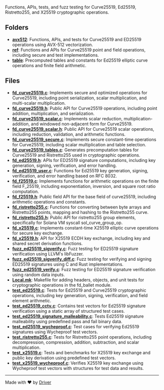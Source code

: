 <!--------------------------------------------------------------------------------->
<!-- IMPORTANT: This file is auto-generated by Driver (https://driver.ai). -------->
<!-- Manual edits may be overwritten on future commits. --------------------------->
<!--------------------------------------------------------------------------------->

Functions, APIs, tests, and fuzz testing for Curve25519, Ed25519, Ristretto255, and X25519 cryptographic operations.

## Folders
- **[avx512](avx512/README.md)**: Functions, APIs, and tests for Curve25519 and ED25519 operations using AVX-512 vectorization.
- **[ref](ref/README.md)**: Functions and APIs for Curve25519 point and field operations, including secure and test implementations.
- **[table](table/README.md)**: Precomputed tables and constants for Ed25519 elliptic curve operations and finite field arithmetic.

## Files
- **[fd_curve25519.c](fd_curve25519.c.md)**: Implements secure and optimized operations for Curve25519, including point serialization, scalar multiplication, and multi-scalar multiplication.
- **[fd_curve25519.h](fd_curve25519.h.md)**: Public API for Curve25519 operations, including point addition, multiplication, and serialization.
- **[fd_curve25519_scalar.c](fd_curve25519_scalar.c.md)**: Implements scalar reduction, multiplication-addition, and windowed non-adjacent form for Curve25519.
- **[fd_curve25519_scalar.h](fd_curve25519_scalar.h.md)**: Public API for Curve25519 scalar operations, including reduction, validation, and arithmetic functions.
- **[fd_curve25519_secure.c](fd_curve25519_secure.c.md)**: Implements secure constant-time operations for Curve25519, including scalar multiplication and table selection.
- **[fd_curve25519_tables.c](fd_curve25519_tables.c.md)**: Generates precomputation tables for Curve25519 and Ristretto255 used in cryptographic operations.
- **[fd_ed25519.h](fd_ed25519.h.md)**: APIs for ED25519 signature computations, including key generation, signing, verification, and error handling.
- **[fd_ed25519_user.c](fd_ed25519_user.c.md)**: Functions for Ed25519 key generation, signing, verification, and error handling based on RFC 8032.
- **[fd_f25519.c](fd_f25519.c.md)**: Implements functions for arithmetic operations on the finite field F_25519, including exponentiation, inversion, and square root ratio computation.
- **[fd_f25519.h](fd_f25519.h.md)**: Public field API for the base field of curve25519, including arithmetic operations and constants.
- **[fd_ristretto255.c](fd_ristretto255.c.md)**: Functions for converting between byte arrays and Ristretto255 points, mapping and hashing to the Ristretto255 curve.
- **[fd_ristretto255.h](fd_ristretto255.h.md)**: Public API for ristretto255 group elements, specifically for Solana VM syscall sol_curve_group_op.
- **[fd_x25519.c](fd_x25519.c.md)**: Implements constant-time X25519 elliptic curve operations for secure key exchange.
- **[fd_x25519.h](fd_x25519.h.md)**: API for X25519 ECDH key exchange, including key and shared secret derivation functions.
- **[fuzz_ed25519_sigverify.c](fuzz_ed25519_sigverify.c.md)**: Fuzz testing for ED25519 signature verification using LLVM's libFuzzer.
- **[fuzz_ed25519_sigverify_diff.c](fuzz_ed25519_sigverify_diff.c.md)**: Fuzz testing for verifying and signing ED25519 signatures using C and Rust implementations.
- **[fuzz_ed25519_verify.c](fuzz_ed25519_verify.c.md)**: Fuzz testing for ED25519 signature verification using random data inputs.
- **[Local.mk](Local.mk.md)**: Makefile for adding headers, objects, and unit tests for cryptographic operations in the fd_ballet module.
- **[test_ed25519.c](test_ed25519.c.md)**: Tests for Ed25519 and Curve25519 cryptographic operations, including key generation, signing, verification, and field element arithmetic.
- **[test_ed25519_cctv.c](test_ed25519_cctv.c.md)**: Contains test vectors for Ed25519 signature verification using a static array of structured test cases.
- **[test_ed25519_signature_malleability.c](test_ed25519_signature_malleability.c.md)**: Tests Ed25519 signature malleability using predefined pass and fail binary data.
- **[test_ed25519_wycheproof.c](test_ed25519_wycheproof.c.md)**: Test cases for verifying Ed25519 signatures using Wycheproof test vectors.
- **[test_ristretto255.c](test_ristretto255.c.md)**: Tests for Ristretto255 point operations, including decompression, compression, addition, subtraction, and scalar multiplication.
- **[test_x25519.c](test_x25519.c.md)**: Tests and benchmarks for X25519 key exchange and public key derivation using predefined test vectors.
- **[test_x25519_wycheproof.c](test_x25519_wycheproof.c.md)**: Verifies X25519 key exchange using Wycheproof test vectors with structures for test data and results.

---
Made with ❤️ by [Driver](https://www.driver.ai/)